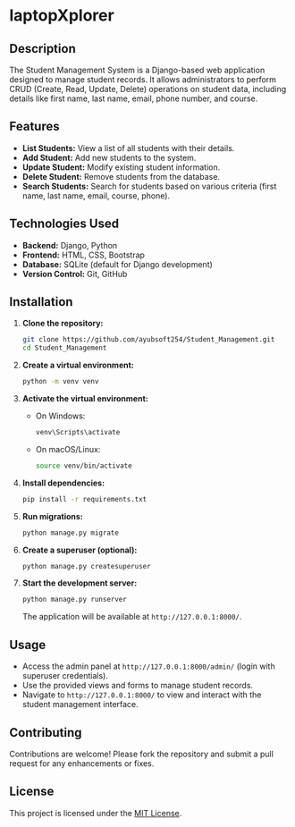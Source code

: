 # laptopXplorer

## Description

The Student Management System is a Django-based web application designed to manage student records. It allows administrators to perform CRUD (Create, Read, Update, Delete) operations on student data, including details like first name, last name, email, phone number, and course.

## Features

- **List Students:** View a list of all students with their details.
- **Add Student:** Add new students to the system.
- **Update Student:** Modify existing student information.
- **Delete Student:** Remove students from the database.
- **Search Students:** Search for students based on various criteria (first name, last name, email, course, phone).

## Technologies Used

- **Backend:** Django, Python
- **Frontend:** HTML, CSS, Bootstrap
- **Database:** SQLite (default for Django development)
- **Version Control:** Git, GitHub

## Installation

1. **Clone the repository:**

   ```bash
   git clone https://github.com/ayubsoft254/Student_Management.git
   cd Student_Management
   ```

2. **Create a virtual environment:**

   ```bash
   python -m venv venv
   ```

3. **Activate the virtual environment:**

   - On Windows:

     ```bash
     venv\Scripts\activate
     ```

   - On macOS/Linux:

     ```bash
     source venv/bin/activate
     ```

4. **Install dependencies:**

   ```bash
   pip install -r requirements.txt
   ```

5. **Run migrations:**

   ```bash
   python manage.py migrate
   ```

6. **Create a superuser (optional):**

   ```bash
   python manage.py createsuperuser
   ```

7. **Start the development server:**

   ```bash
   python manage.py runserver
   ```

   The application will be available at `http://127.0.0.1:8000/`.

## Usage

- Access the admin panel at `http://127.0.0.1:8000/admin/` (login with superuser credentials).
- Use the provided views and forms to manage student records.
- Navigate to `http://127.0.0.1:8000/` to view and interact with the student management interface.

## Contributing

Contributions are welcome! Please fork the repository and submit a pull request for any enhancements or fixes.

## License

This project is licensed under the [MIT License](https://opensource.org/licenses/MIT).
